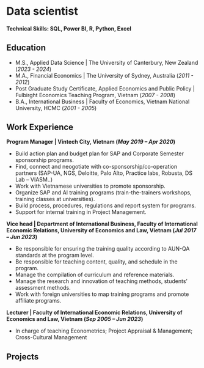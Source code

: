 # Data scientist

#### Technical Skills: SQL, Power BI, R, Python, Excel

## Education
- M.S., Applied Data Science | The University of Canterbury, New Zealand (_2023 - 2024_)
- M.A., Financial Economics | The University of Sydney, Australia (_2011 - 2012_)
- Post Graduate Study Certificate, Applied Economics and Public Policy | Fulbirght Economics Teaching Program, Vietnam (_2007 - 2008_)
- B.A., International Business | Faculty of Economics, Vietnam National University, HCMC (_2001 - 2005_)

## Work Experience
**Program Manager | Vintech City, Vietnam (_May 2019 – Apr 2020_)**
- Build action plan and budget plan for SAP and Corporate Semester sponsorship programs.
- Find, connect and neogotiate with co-sponsorship/co-operation partners (SAP-UA, NGS, Deloitte, Palo Alto, Practice labs, Robusta, DS Lab – VIASM..)
- Work with Vietnamese universities to promote sponsorship.  
- Organize SAP and AI training programs (train-the-trainers workshops, training classes at universities). 
- Build process, procedures, regulations and report system for programs.
- Support for internal training in Project Management.

**Vice head | Department of International Business, Faculty of International Economic Relations, University of Economics and Law, Vietnam (_Jul 2017 – Jun 2023_)**
- Be responsible for ensuring the training quality according to AUN-QA standards at the program level.
- Be responsible for teaching content, quality, and schedule in the program.
- Manage the compilation of curriculum and reference materials.
- Manage the research and innovation of teaching methods, students’ assessment methods. 
- Work with foreign universities to map training programs and promote affiliate programs.

**Lecturer | Faculty of International Economic Relations, University of Economics and Law, Vietnam (_Sep 2005 – Jun 2023_)**
- In charge of teaching Econometrics; Project Appraisal & Management; Cross-Cultural Management

## Projects
